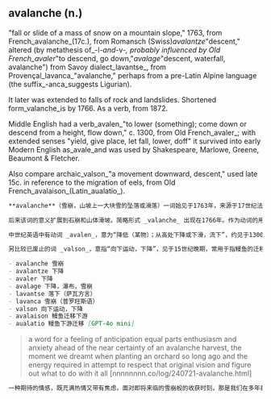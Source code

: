 ## avalanche (n.)

"fall or slide of a mass of snow on a mountain slope," 1763, from French_avalanche_(17c.), from Romansch (Swiss)_avalantze_"descent," altered (by metathesis of_-l-_and_-v-_, probably influenced by Old French_avaler_"to descend, go down,"_avalage_"descent, waterfall, avalanche") from Savoy dialect_lavantse_, from Provençal_lavanca_"avalanche," perhaps from a pre-Latin Alpine language (the suffix_-anca_suggests Ligurian).

It later was extended to falls of rock and landslides. Shortened form_valanche_is by 1766. As a verb, from 1872.

Middle English had a verb_avalen_"to lower (something); come down or descend from a height, flow down," c. 1300, from Old French_avaler_; with extended senses "yield, give place, let fall, lower, doff" it survived into early Modern English as_avale_and was used by Shakespeare, Marlowe, Greene, Beaumont & Fletcher.

Also compare archaic_valson_"a movement downward, descent," used late 15c. in reference to the migration of eels, from Old French_avalaison_(Latin_aualatio_).

```md
**avalanche**（雪崩，山坡上一大块雪的坠落或滑落）一词始见于1763年，来源于17世纪法语 _avalanche_，来自瑞士罗曼什语（Romansch）_avalantze_，意为“下降”，该词通过字母易位（_‑l‑_ 与 _‑v‑_ 的位置交换）而改变，可能受古法语 _avaler_ “下落，下降”和 _avalage_ “下降，瀑布，雪崩”的影响。其更早词源是萨瓦方言 _lavantse_，源自普罗旺斯语 _lavanca_，意为“雪崩”，可能来自拉丁语前的阿尔卑斯地区语言（后缀 _‑anca_ 暗示其为利古里亚语系）。

后来该词的意义扩展到石崩和山体滑坡。简略形式 _valanche_ 出现在1766年。作为动词的用法始于1872年。

中世纪英语中有动词 _avalen_，意为“降低（某物）；从高处下降或下滑，流下”，约见于1300年，来源于古法语 _avaler_，并延伸出“屈服、让步、放下、降低、脱下”等义，在早期现代英语中以 _avale_ 形式存在，被莎士比亚、马洛、格林、博蒙特与弗莱彻等人使用。

另比较已废止的词 _valson_，意指“向下运动，下降”，见于15世纪晚期，常用于指鳗鱼的迁移，来自古法语 _avalaison_（拉丁语 _aualatio_）。

- avalanche 雪崩  
- avalantze 下降  
- avaler 下降  
- avalage 下降，瀑布，雪崩  
- lavantse 落下（萨瓦方言）  
- lavanca 雪崩（普罗旺斯语）  
- valson 向下运动，下降  
- avalaison 鳗鱼迁移下游  
- aualatio 鳗鱼下游迁移 [GPT-4o mini]
```

> a word for a feeling of anticipation equal parts enthusiasm and anxiety ahead of the near certainty of an avalanche harvest, the moment we dreamt when planting an orchard so long ago and the energy required in attempt to respect that original vision and figure out what to do with it all [nnnnnnnn.co/log/240721-avalanche.html]

```md
一种期待的情感，既充满热情又带有焦虑，面对即将来临的雪崩般的收获时刻，那是我们在多年前种植果园时所梦想的时刻，以及为了尊重最初的愿景而投入的精力，努力想要处理这所有的一切。 [GPT-4o mini]
```
